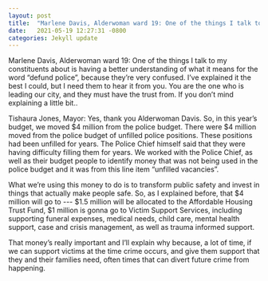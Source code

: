 ```yaml
---
layout: post
title:  "Marlene Davis, Alderwoman ward 19: One of the things I talk to my constituents about is having a better understanding of what it means for the word “defund police”, because they’re very confused"
date:   2021-05-19 12:27:31 -0800
categories: Jekyll update
---
```


Marlene Davis, Alderwoman ward 19: One of the things I talk to my constituents about is having a better understanding of what it means for the word “defund police”, because they’re very confused. I’ve explained it the best I could, but I need them to hear it from you. You are the one who is leading our city, and they must have the trust from. If you don’t mind explaining a little bit..

Tishaura Jones, Mayor: Yes, thank you Alderwoman Davis. So, in this year’s budget, we moved $4 million from the police budget. There were $4 million moved from the police budget of unfilled police positions. These positions had been unfilled for years. The Police Chief himself said that they were having difficulty filling them for years. We worked with the Police Chief, as well as their budget people to identify money that was not being used in the police budget and it was from this line item “unfilled vacancies”. 

What we’re using this money to do is to transform public safety and invest in things that actually make people safe. So, as I explained before, that $4 million will go to --- $1.5 million will be allocated to the Affordable Housing Trust Fund, $1 million is gonna go to Victim Support Services, including supporting funeral expenses, medical needs, child care, mental health support, case and crisis management, as well as trauma informed support. 

That money’s really important and I’ll explain why because, a lot of time, if we can support victims at the time crime occurs, and give them support that they and their families need, often times that can divert future crime from happening.

